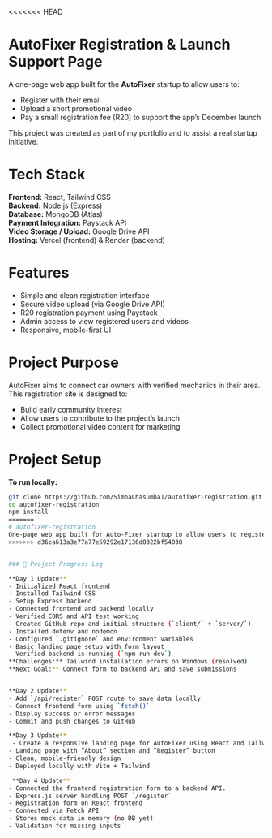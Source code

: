 <<<<<<< HEAD
# AutoFixer Registration & Launch Support Page

A one-page web app built for the **AutoFixer** startup to allow users to:
- Register with their email
- Upload a short promotional video
- Pay a small registration fee (R20) to support the app’s December launch

This project was created as part of my portfolio and to assist a real startup initiative.


# Tech Stack

**Frontend:** React, Tailwind CSS  
**Backend:** Node.js (Express)  
**Database:** MongoDB (Atlas)  
**Payment Integration:** Paystack API  
**Video Storage / Upload:** Google Drive API  
**Hosting:** Vercel (frontend) & Render (backend)



# Features

- Simple and clean registration interface  
- Secure video upload (via Google Drive API)  
- R20 registration payment using Paystack  
- Admin access to view registered users and videos  
- Responsive, mobile-first UI  



# Project Purpose

AutoFixer aims to connect car owners with verified mechanics in their area.  
This registration site is designed to:
- Build early community interest  
- Allow users to contribute to the project’s launch  
- Collect promotional video content for marketing



# Project Setup

**To run locally:**

```bash
git clone https://github.com/SimbaChasumba1/autofixer-registration.git
cd autofixer-registration
npm install
=======
# autofixer-registration
One-page web app built for Auto-Fixer startup to allow users to register with email, upload a short promotional video via Google Drive API and pay a registration fee of R20 to support the app launch. Built with React, Node.js, Tailwind CSS, and MongoDB.
>>>>>>> d36ca613a3e77a77e59292e17136d8322bf54038


### 🧱 Project Progress Log

**Day 1 Update**  
- Initialized React frontend  
- Installed Tailwind CSS  
- Setup Express backend  
- Connected frontend and backend locally  
- Verified CORS and API test working
- Created GitHub repo and initial structure (`client/` + `server/`)
- Installed dotenv and nodemon
- Configured `.gitignore` and environment variables
- Basic landing page setup with form layout
- Verified backend is running (`npm run dev`)
**Challenges:** Tailwind installation errors on Windows (resolved)
**Next Goal:** Connect form to backend API and save submissions


**Day 2 Update**
- Add `/api/register` POST route to save data locally
- Connect frontend form using `fetch()`
- Display success or error messages
- Commit and push changes to GitHub

**Day 3 Update**
 - Create a responsive landing page for AutoFixer using React and Tailwind CSS.
- Landing page with “About” section and “Register” button  
- Clean, mobile-friendly design  
- Deployed locally with Vite + Tailwind

 **Day 4 Update** 
- Connected the frontend registration form to a backend API.
- Express.js server handling POST `/register`
- Registration form on React frontend
- Connected via Fetch API
- Stores mock data in memory (no DB yet)
- Validation for missing inputs


